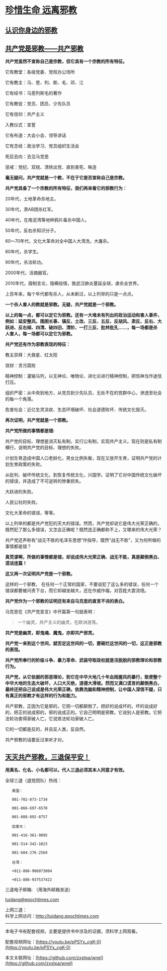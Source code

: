 # [**珍惜生命  远离邪教**](http://)
## [**认识你身边的邪教**](http://)
## [**共产党是邪教——共产邪教**](http://)

**共产党虽然不宣称自己是宗教，但它具有一个宗教的所有特征。**

它有教堂：各级党委、党校办公场所

它有教主：马、恩、列、斯、毛、邓、江

它有经书：马恩列斯毛的著作

它有教徒：党员、团员、少先队员

它有信仰：共产主义

入教仪式：宣誓

它有布道：大会小会、领导讲话

它有念经：政治学习、党员组织生活会

死后去向：去见马克思

惩戒：党纪、双规、清除出党、直到害死、株连

**毫无疑问，共产党就是一个教，不在于它是否宣称自己是宗教。**

**共产党具备了一个宗教的所有特征，我们再来看它的邪教行为：**

20年代，土地革命杀地主。

30年代，肃AB团杀红军。

40年代，在南泥湾等地种鸦片毒杀中国人。

50年代，反右杀知识分子。

60～70年代，文化大革命对全中国人大清洗，大屠杀。

80年代，杀学生。

90年代，杀法轮功。

2000年代，活摘器官。

2010年代，箝制言论，隐瞒役情，致武汉肺炎蔓延全球，虐杀全世界。

上百年来，每个年代都有杀人，从未断过，以上列举的只是一点点。

**一个杀人害人的教就是邪教。无疑，共产党就是一个邪教。**

**以上的每一点，都可以定它为邪教。还有一大堆未有列出的政治运动和害人事件，例如：延安整风、围困长春、镇反、土改、三反、五反、反胡风、肃反、反右、大跃进、反右倾、四清、破四旧、清阶、一打三反、批林批孔……，每一场都是杀人害人，每一场都可以定它为邪教。**

**共产党还有作为邪教表现的特征：**

教主崇拜：大救星、红太阳

敛财：贪污腐败

精神控制：灌输马列，以无神论、唯物论、进化论进行精神控制，把信神当作迷信打压。

组织严密：从中央到地方，从党员到少先队员，无处不在的党群中心，渗透至社会的每一个角落。

危害社会：近亿生灵涂炭、生态环境破坏、社会道德败坏、传统文化毁灭。

**再次证明，共产党就是一个邪教。**

**共产党所做的事情都是错:**

共产党的目标、理想是消灭私有制，实行公有制，实现共产主义。现在则是私有制横行，说明共产党的目标、理想的失败。

计划生育造成中国人口老龄化，男女比例失衡，现在又放开生育，证明共产党的计划生育政策的失败。

从批判、破坏传统文化，到恢复传统文化，兴国学。证明了它对中国传统文化破坏的错误，并造成了不可逆转的惨重损失。

大跃进的失败。

人民公社的失败。

文化大革命的错误，等等。

以上列举的都是共产党犯的天大的错误。然而，共产党却说它是伟大光荣正确的，既然犯了那么多错误，又怎会正确呢？既然连正确都称不上，又哪来的伟大光荣？

共产党还声称有“战无不胜的毛泽东思想”作指导，既然“战无不胜”，又为何所做的事情都是错？

**真荒谬啊，所做的事情都是错，却说成伟大光荣正确、战无不胜，真是颠倒黑白、谎话连篇！**

**这又再一次证明共产党是一个邪教。**

这样的一个邪教， 在任何一个正常的国家，不要说犯了这么多的错误，任何一个错误都要被问责下台，而它却越坐越大，还在作威作福，对百姓大耍流氓。

**共产党作为一个邪教的证明还有来自马克思的直言不讳的表白。**

马克思在《共产党宣言》中开篇第一句就表明：
> 一个幽灵，共产主义的幽灵，在欧洲游荡。

**共产党是幽灵，即鬼魂、魔鬼，亦即共产邪灵。**

**共产党一来到这个世间，就否定这世间的一切，要砸烂这世间的一切，这正是邪教的表现。**

**共产党所奉行的阶级斗争、暴力革命、武装夺取政权就是活脱脱的邪教理论和邪教行为。**

**共产党，从它依据的邪恶理论，到它在中华大地几十年血雨腥风的暴行，致使整个中华大地的生态大破坏，人口大灭绝，道德大滑坡。然而又满口谎言的颠倒黑白，最终还把自己说成是伟大光荣正确，依靠洗脑和精神控制，让中国人深信不疑，只有真正的邪教才有这样的行为和能力。**

共产邪教，正因为它是邪的，它把一切都颠倒了。把好的说成坏的，坏的说成好的，把正的说成邪的，邪的说成正的。它自己明明是邪教，它说别人是邪教。它把法轮功害得家破人亡，它说炼法轮功家破人亡。

它的一切都是反的，并且反人类，反自然。

共产邪教的话要反过来听才对。



## [**天灭共产邪教，三退保平安！**](http://)

**用真名、化名、小名都可以，代人三退必须其本人同意才有效。**

全球三退（退党团队）热线：

       美国：

       001-702-873-1734 

       001-866-697-6570 

       001-888-892-8757

       加拿大：

       001-416-361-9895

       001-514-342-1023

       001-604-276-2569

       台湾：

       +011-886-906073004

       +011-886-937537422

三退电子邮箱: （用海外邮箱发送）

tuidang@epochtimes.com

上网三退：        
科学上网访问：http://tuidang.epochtimes.com

-----
本电子书有配套视频，主要是提供书中涉及的证据，须科学上网观看。

配套视频网址：[https://youtu.be/pPSYx_cgK-0](https://youtu.be/pPSYx_cgK-0)

本文关联网址：[https://github.com/zxstpa/wnel](https://github.com/zxstpa/wnel)
